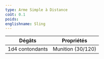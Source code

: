 ```yaml
---
type: Arme Simple à Distance
coût: 0.1
poids: 
englishname: Sling
---
```

| Dégâts          | Propriétés        |
| --------------- | ----------------- |
| 1d4 contondants | Munition (30/120) |
